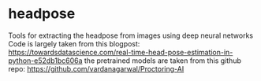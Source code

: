 # headpose

Tools for extracting the headpose from images using deep neural networks
Code is largely taken from this blogpost:
https://towardsdatascience.com/real-time-head-pose-estimation-in-python-e52db1bc606a
the pretrained models are taken from this github repo:
https://github.com/vardanagarwal/Proctoring-AI